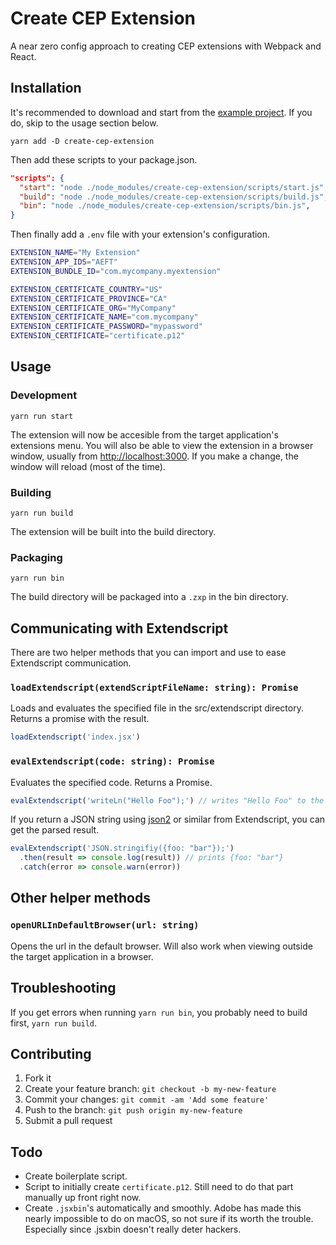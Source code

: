 # Create CEP Extension

A near zero config approach to creating CEP extensions with Webpack and React.

## Installation

It's recommended to download and start from the [example project](https://github.com/fusepilot/create-cep-extension-example). If you do, skip to the usage section below.

````yarn add -D create-cep-extension````

Then add these scripts to your package.json. 

````json
"scripts": {
  "start": "node ./node_modules/create-cep-extension/scripts/start.js",
  "build": "node ./node_modules/create-cep-extension/scripts/build.js",
  "bin": "node ./node_modules/create-cep-extension/scripts/bin.js",
}
````

Then finally add a ````.env```` file with your extension's configuration.

````bash
EXTENSION_NAME="My Extension"
EXTENSION_APP_IDS="AEFT"
EXTENSION_BUNDLE_ID="com.mycompany.myextension"

EXTENSION_CERTIFICATE_COUNTRY="US"
EXTENSION_CERTIFICATE_PROVINCE="CA"
EXTENSION_CERTIFICATE_ORG="MyCompany"
EXTENSION_CERTIFICATE_NAME="com.mycompany"
EXTENSION_CERTIFICATE_PASSWORD="mypassword"
EXTENSION_CERTIFICATE="certificate.p12"
````



## Usage

### Development

````yarn run start````

The extension will now be accesible from the target application's extensions menu. You will also be able to view the extension in a browser window, usually from [http://localhost:3000](http://localhost:3000). If you make a change, the window will reload (most of the time).

### Building

````yarn run build````

The extension will be built into the build directory.

### Packaging

````yarn run bin````

The build directory will be packaged into a ````.zxp```` in the bin directory.



## Communicating with Extendscript

There are two helper methods that you can import and use to ease Extendscript communication.

### `loadExtendscript(extendScriptFileName: string): Promise`

Loads and evaluates the specified file in the src/extendscript directory. Returns a promise with the result.

````javascript
loadExtendscript('index.jsx')
````

### `evalExtendscript(code: string): Promise`

Evaluates the specified code. Returns a Promise.

````javascript
evalExtendscript('writeLn("Hello Foo");') // writes "Hello Foo" to the info panel
````

If you return a JSON string using [json2](https://github.com/douglascrockford/JSON-js) or similar from Extendscript, you can get the parsed result.

````javascript
evalExtendscript('JSON.stringifiy({foo: "bar"});')
  .then(result => console.log(result)) // prints {foo: "bar"}
  .catch(error => console.warn(error))
````

## Other helper methods

### `openURLInDefaultBrowser(url: string)`

Opens the url in the default browser. Will also work when viewing outside the target application in a browser.

## Troubleshooting

If you get errors when running ````yarn run bin````, you probably need to build first, ````yarn run build````.



## Contributing

1. Fork it
2. Create your feature branch: `git checkout -b my-new-feature`
3. Commit your changes: `git commit -am 'Add some feature'`
4. Push to the branch: `git push origin my-new-feature`
5. Submit a pull request



## Todo

* Create boilerplate script.
* Script to initially create ````certificate.p12````. Still need to do that part manually up front right now.
* Create ````.jsxbin````'s automatically and smoothly. Adobe has made this nearly impossible to do on macOS, so not sure if its worth the trouble. Especially since .jsxbin doesn't really deter hackers.

